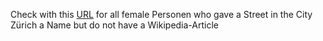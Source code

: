 Check with this 
[URL](https://query.wikidata.org/#SELECT%20%3FitemLabel%20%3Fitem%0AWHERE%20%0A%7B%0A%20%20%3Fitem%20wdt%3AP31%20wd%3AQ79007%20.%0A%20%20%3Fitem%20wdt%3AP131%20wd%3AQ72%20.%0A%20%20%3Fitem%20wdt%3AP138%20%3Fperson%20.%0A%20%20%3Fperson%20wdt%3AP21%20wd%3AQ6581072%20.%0A%20%20FILTER%20not%20EXISTS%20%7B%20%3Farticle%20schema%3Aabout%20%3Fperson%20%3B%20%0A%20%20%20%20%20%20%20%20%20%20%20%20%20%20%20%20%20%20%20%20%20%20%20%20%20%20%20%20%20%20%20schema%3AisPartOf%20%3Chttps%3A%2F%2Fde.wikipedia.org%2F%3E%20.%20%0A%20%20%20%20%20%20%20%20%20%20%20%20%20%20%20%20%20%20%20%20%7D%0A%20%20%0A%20%0A%20%20SERVICE%20wikibase%3Alabel%20%7B%20bd%3AserviceParam%20wikibase%3Alanguage%20%22%5BAUTO_LANGUAGE%5D%2Cde%22.%20%7D%0A%7D) 
for all female Personen who gave a Street in the City Zürich a Name but do not have a Wikipedia-Article
